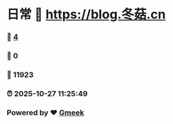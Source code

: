 # 日常 :link: https://blog.冬菇.cn 
### :page_facing_up: [4](https://blog.冬菇.cn/tag.html) 
### :speech_balloon: 0 
### :hibiscus: 11923 
### :alarm_clock: 2025-10-27 11:25:49 
### Powered by :heart: [Gmeek](https://github.com/Meekdai/Gmeek)
